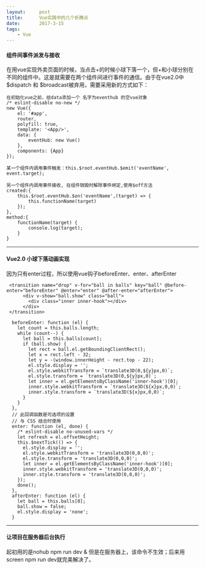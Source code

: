 ```yaml
---
layout:     post
title:      Vue实践中的几个折腾点
date:       2017-3-15
tags:
    - Vue
---	
```


#### 组件间事件派发与接收
在用vue实现外卖页面的时候，当点击+的时候小球下落一个，但+和小球分别在不同的组件中。这是就需要在两个组件间进行事件的通信。由于在vue2.0中$dispatch 和 $broadcast被弃用，需要采用新的方式如下：

    在初始化vue之前，给data添加一个 名字为eventhub 的空vue对象
    /* eslint-disable no-new */
    new Vue({
        el: '#app',
        router,
        polyfill: true,
        template: '<App/>',
        data: {
            eventHub: new Vue()
        },
        components: {App}
    });

    某一个组件内调用事件触发：this.$root.eventHub.$emit('eventName', event.target);

    另一个组件内调用事件接收, 在组件销毁时解除事件绑定,使用$off方法
    created:{
        this.$root.eventHub.$on('eventName',(target) => {
            this.functionName(target)
        });
    },
    method:{
        functionName(target) {
            console.log(target);
        }
    }
    
-----------

#### Vue2.0 小球下落动画实现
因为只有enter过程，所以使用vue钩子beforeEnter、enter、afterEnter

     <transition name="drop" v-for="ball in balls" key="ball" @before-enter="beforeEnter" @enter="enter" @after-enter="afterEnter">
          <div v-show="ball.show" class="ball">
            <div class="inner inner-hook"></div>
          </div>
     </transition>

      beforeEnter: function (el) {
        let count = this.balls.length;
        while (count--) {
          let ball = this.balls[count];
          if (ball.show) {
            let rect = ball.el.getBoundingClientRect();
            let x = rect.left - 32;
            let y = -(window.innerHeight - rect.top - 22);
            el.style.display = '';
            el.style.webkitTransform = `translate3D(0,${y}px,0)`;
            el.style.transform = `translate3D(0,${y}px,0)`;
            let inner = el.getElementsByClassName('inner-hook')[0];
            inner.style.webkitTransform = `translate3D(${x}px,0,0)`;
            inner.style.transform = `translate3D(${x}px,0,0)`;
          }
        }
      },
      // 此回调函数是可选项的设置
      // 与 CSS 结合时使用
      enter: function (el, done) {
        /* eslint-disable no-unused-vars */
        let refresh = el.offsetHeight;
        this.$nextTick(() => {
          el.style.display = '';
          el.style.webkitTransform = 'translate3D(0,0,0)';
          el.style.transform = 'translate3D(0,0,0)';
          let inner = el.getElementsByClassName('inner-hook')[0];
          inner.style.webkitTransform = 'translate3D(0,0,0)';
          inner.style.transform = 'translate3D(0,0,0)';
        });
        done();
      },
      afterEnter: function (el) {
        let ball = this.balls[0];
        ball.show = false;
        el.style.display = 'none';
      }
    
-----------

#### 让项目在服务器后台执行
起初用的是nohub npm run dev &  但是在服务器上，该命令不生效；后来用screen npm run dev就完美解决了。